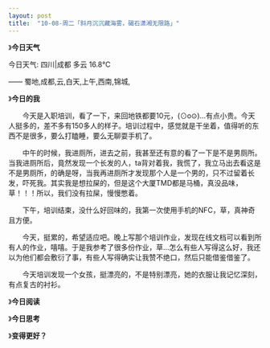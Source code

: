 ```yaml
---
layout: post
title:  "10-08-周二「斜月沉沉藏海雾，碣石潇湘无限路」"
---
```




 

》**今日天气**

今日天气: 四川|成都 多云 16.8℃

 —— 蜀地,成都,云,白天,上午,西南,锦城,

》**今日的我**

　　今天是入职培训，看了一下，来回地铁都要10元，(⊙o⊙)…有点小贵。今天人挺多的，差不多有150多人的样子。培训过程中，感觉就是干坐着，值得听的东西不是很多，要么打瞌睡，要么无聊耍手机了。

　　中午的时候，我进厕所，进去之前，我甚至还有意的看了一下是不是男厕所。当我进厕所后，竟然发现一个长发的人，ta背对着我，我慌了，我立马出去看这是不是男厕所，的确是呀，当我再进厕所才发现那个人是一个男的，只不过留着长发，吓死我。其实我是想拉屎的，但是这个大厦TMD都是马桶，真没品味，草！！！所以，我们没有拉屎，慢慢憋着。

　　下午，培训结束，没什么好回味的，我第一次使用手机的NFC，草，真神奇且方便。

　　今天，挺累的，希望适应吧。晚上写那个培训作业，发现在线文档可以看到所有人的作业，嘻嘻。于是我参考了很多份作业，草...怎么有些人写得这么好，我还以为他们都会敷衍了事，有些人写得确实让我赞不绝口，然后只能借鉴借鉴了。

　　今天培训发现一个女孩，挺漂亮的，不是特别漂亮，她的衣服让我记忆深刻，有点复古的衬衫。

》**今日阅读**



》**今日思考**



》**变得更好？**


